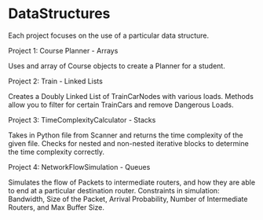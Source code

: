 # DataStructures
Each project focuses on the use of a particular data structure.

Project 1: Course Planner - Arrays

Uses and array of Course objects to create a Planner for a student.

Project 2: Train - Linked Lists

Creates a Doubly Linked List of TrainCarNodes with various loads. 
Methods allow you to filter for certain TrainCars and remove Dangerous Loads.

Project 3: TimeComplexityCalculator - Stacks

Takes in Python file from Scanner and returns the time complexity of the given file.
Checks for nested and non-nested iterative blocks to determine the time complexity correctly.

Project 4: NetworkFlowSimulation - Queues

Simulates the flow of Packets to intermediate routers, and how they are able to end at a particular destination router.
Constraints in simulation: Bandwidth, Size of the Packet, Arrival Probability, Number of Intermediate Routers, and Max Buffer Size.
